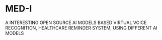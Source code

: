 # MED-I
A INTERESTING OPEN SOURCE AI MODELS BASED VIRTUAL VOICE RECOGNITION, HEALTHCARE REMINDER SYSTEM, USING DIFFERENT AI MODELS
